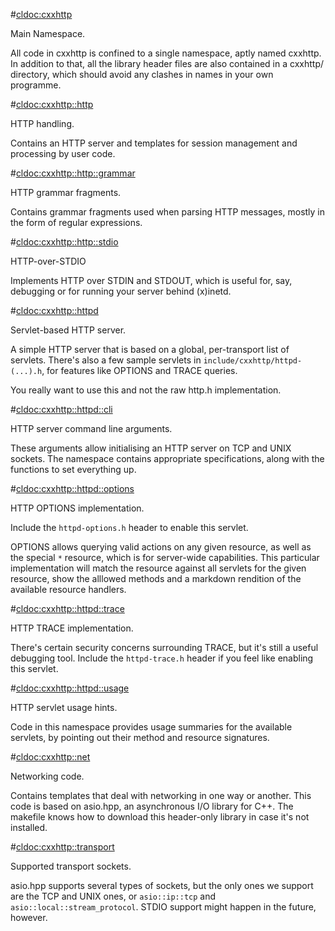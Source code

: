 #<cldoc:cxxhttp>

Main Namespace.

All code in cxxhttp is confined to a single namespace, aptly named cxxhttp. In
addition to that, all the library header files are also contained in a cxxhttp/
directory, which should avoid any clashes in names in your own programme.

#<cldoc:cxxhttp::http>

HTTP handling.

Contains an HTTP server and templates for session management and processing by
user code.

#<cldoc:cxxhttp::http::grammar>

HTTP grammar fragments.

Contains grammar fragments used when parsing HTTP messages, mostly in the form
of regular expressions.

#<cldoc:cxxhttp::http::stdio>

HTTP-over-STDIO

Implements HTTP over STDIN and STDOUT, which is useful for, say, debugging or
for running your server behind (x)inetd.

#<cldoc:cxxhttp::httpd>

Servlet-based HTTP server.

A simple HTTP server that is based on a global, per-transport list of servlets.
There's also a few sample servlets in `include/cxxhttp/httpd-(...).h`, for
features like OPTIONS and TRACE queries.

You really want to use this and not the raw http.h implementation.

#<cldoc:cxxhttp::httpd::cli>

HTTP server command line arguments.

These arguments allow initialising an HTTP server on TCP and UNIX sockets. The
namespace contains appropriate specifications, along with the functions to set
everything up.

#<cldoc:cxxhttp::httpd::options>

HTTP OPTIONS implementation.

Include the `httpd-options.h` header to enable this servlet.

OPTIONS allows querying valid actions on any given resource, as well as the
special `*` resource, which is for server-wide capabilities. This particular
implementation will match the resource against all servlets for the given
resource, show the alllowed methods and a markdown rendition of the available
resource handlers.

#<cldoc:cxxhttp::httpd::trace>

HTTP TRACE implementation.

There's certain security concerns surrounding TRACE, but it's still a useful
debugging tool. Include the `httpd-trace.h` header if you feel like enabling
this servlet.

#<cldoc:cxxhttp::httpd::usage>

HTTP servlet usage hints.

Code in this namespace provides usage summaries for the available servlets, by
pointing out their method and resource signatures.

#<cldoc:cxxhttp::net>

Networking code.

Contains templates that deal with networking in one way or another. This code
is based on asio.hpp, an asynchronous I/O library for C++. The makefile knows
how to download this header-only library in case it's not installed.

#<cldoc:cxxhttp::transport>

Supported transport sockets.

asio.hpp supports several types of sockets, but the only ones we support are
the TCP and UNIX ones, or `asio::ip::tcp` and `asio::local::stream_protocol`.
STDIO support might happen in the future, however.
